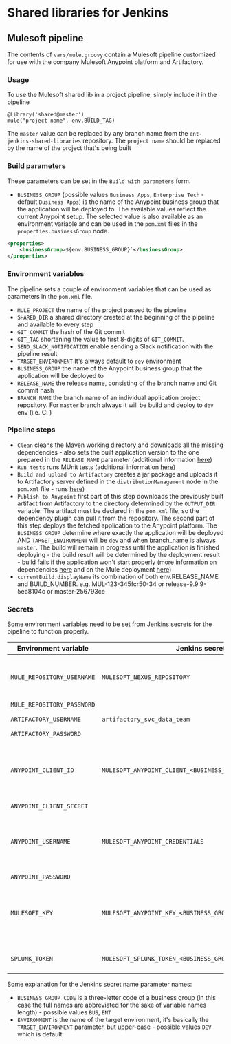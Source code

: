 # Shared libraries for Jenkins

## Mulesoft pipeline

The contents of `vars/mule.groovy` contain a Mulesoft pipeline customized for use with the company Mulesoft Anypoint platform and Artifactory.

### Usage

To use the Mulesoft shared lib in a project pipeline, simply include it in the pipeline

```jenkinsfile
@Library('shared@master') _
mule("project-name", env.BUILD_TAG)
```

The `master` value can be replaced by any branch name from the `ent-jenkins-shared-libraries` repository. The `project name` should be replaced by the name of the project that's being built

### Build parameters

These parameters can be set in the `Build with parameters` form.

* `BUSINESS_GROUP` (possible values `Business Apps`, `Enterprise Tech` - default `Business Apps`) is the name of the Anypoint business group that the application will be deployed to. The available values reflect the current Anypoint setup. The selected value is also available as an environment variable and can be used in the `pom.xml` files in the `properties.businessGroup` node.
```xml
<properties>
    <businessGroup>${env.BUSINESS_GROUP}`</businessGroup>
</properties>
```

### Environment variables

The pipeline sets a couple of environment variables that can be used as parameters in the `pom.xml` file.

* `MULE_PROJECT` the name of the project passed to the pipeline
* `SHARED_DIR` a shared directory created at the beginning of the pipeline and available to every step
* `GIT_COMMIT` the hash of the Git commit
* `GIT_TAG` shortening the value to first 8-digits of `GIT_COMMIT`.
* `SEND_SLACK_NOTIFICATION` enable sending a Slack notification with the pipeline result
* `TARGET_ENVIRONMENT` It's always default to `dev` environment
* `BUSINESS_GROUP` the name of the Anypoint business group that the application will be deployed to
* `RELEASE_NAME` the release name, consisting of the branch name and Git commit hash
* `BRANCH_NAME` the branch name of an individual application project repository. For `master` branch always it will be build and deploy to `dev` env (i.e. CI )

### Pipeline steps

* `Clean` cleans the Maven working directory and downloads all the missing dependencies - also sets the built application version to the one prepared in the `RELEASE_NAME` parameter (additional information [here](https://maven.apache.org/plugins/maven-clean-plugin/usage.html]))
* `Run tests` runs MUnit tests (additional information [here](https://docs.mulesoft.com/munit/2.3/munit-maven-plugin))
* `Build and upload to Artifactory` creates a jar package and uploads it to Artifactory server defined in the `distributionManagement` node in the `pom.xml` file - runs  [here](https://maven.apache.org/guides/introduction/introduction-to-the-lifecycle.html))
* `Publish to Anypoint` first part of this step downloads the previously built artifact from Artifactory to the directory determined by the `OUTPUT_DIR` variable. The artifact must be declared in the `pom.xml` file, so the dependency plugin can pull it from the repository. The second part of this step deploys the fetched application to the Anypoint platform. The `BUSINESS_GROUP`  determine where exactly the application will be deployed AND `TARGET_ENVIRONMENT` will be `dev` and when branch_name is always `master`. The build will remain in progress until the application is finished deploying - the build result will be determined by the deployment result - build fails if the application won't start properly (more information on dependencies [here](https://maven.apache.org/plugins/maven-dependency-plugin/) and on the Mule deployment [here](https://docs.mulesoft.com/mule-runtime/4.3/deploy-to-cloudhub))
* `currentBuild.displayName` its combination of both env.RELEASE_NAME and BUILD_NUMBER. e.g. MUL-123-345fcr50-34 or release-9.9.9-5ea8104c or master-256793ce
### Secrets

Some environment variables need to be set from Jenkins secrets for the pipeline to function properly.

| Environment variable | Jenkins secret name | Description |
| -------------------- | ------------------- | ----------- |
| `MULE_REPOSITORY_USERNAME` | `MULESOFT_NEXUS_REPOSITORY` | Credentials to Mulesoft Nexus Maven repository, necessary to download some of the Mule dependencies  |
| `MULE_REPOSITORY_PASSWORD` | | |
| `ARTIFACTORY_USERNAME` | `artifactory_svc_data_team` | Credentials to Artifactory |
| `ARTIFACTORY_PASSWORD` | | |
| `ANYPOINT_CLIENT_ID` |  `MULESOFT_ANYPOINT_CLIENT_<BUSINESS_GROUP_CODE>_<ENVIRONMENT>` | Mulesoft client id and secret - these values are business group and environment specific, so Jenkins secrets need to be created for each combination | 
| `ANYPOINT_CLIENT_SECRET` | | | 
| `ANYPOINT_USERNAME` | `MULESOFT_ANYPOINT_CREDENTIALS` | Anypoint user credentials - credentials for the Anypoint `svc_jenkins_automation` account should be used here |
| `ANYPOINT_PASSWORD` | | |
| `MULESOFT_KEY` | `MULESOFT_ANYPOINT_KEY_<BUSINESS_GROUP_CODE>_<ENVIRONMENT>` | Mulesoft secret key - also business group and environment specific, Jenkins secrets need to be created for each combination |
| `SPLUNK_TOKEN` | `MULESOFT_SPLUNK_TOKEN_<BUSINESS_GROUP_CODE>_<ENVIRONMENT_TYPE>` | Splunk key - specific to business group and the environment type.

Some explanation for the Jenkins secret name parameter names:
* `BUSINESS_GROUP_CODE` is a three-letter code of a business group (in this case the full names are abbreviated for the sake of variable names length) - possible values `BUS`, `ENT`
* `ENVIRONMENT` is the name of the target environment, it's basically the `TARGET_ENVIRONMENT` parameter, but upper-case - possible values `DEV` which is default.